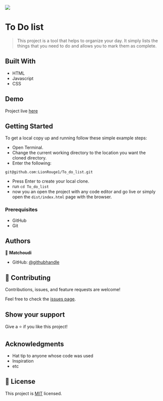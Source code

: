 ![](https://img.shields.io/badge/Microverse-blueviolet)

# To Do list

> This project is a tool that helps to organize your day. It simply lists the things that you need to do and allows you to mark them as complete.

## Built With

- HTML
- Javascript
- CSS
## Demo

Project live [here]()

## Getting Started

To get a local copy up and running follow these simple example steps:

- Open Terminal.
- Change the current working directory to the location you want the cloned directory.
- Enter the following:

```
git@github.com:LionRouge1/To_do_list.git

```

- Press Enter to create your local clone.
- run ``cd To_do_list``
- now you an open the project with any code editor and go live or simply open the `dist/index.html` page with the browser.

### Prerequisites

- GitHub
- Git

## Authors

👤 **Matchoudi**

- GitHub: [@githubhandle](https://github.com/LionRouge1)

## 🤝 Contributing

Contributions, issues, and feature requests are welcome!

Feel free to check the [issues page](../../issues/).

## Show your support

Give a ⭐️ if you like this project!

## Acknowledgments

- Hat tip to anyone whose code was used
- Inspiration
- etc

## 📝 License

This project is [MIT](./MIT.md) licensed.
